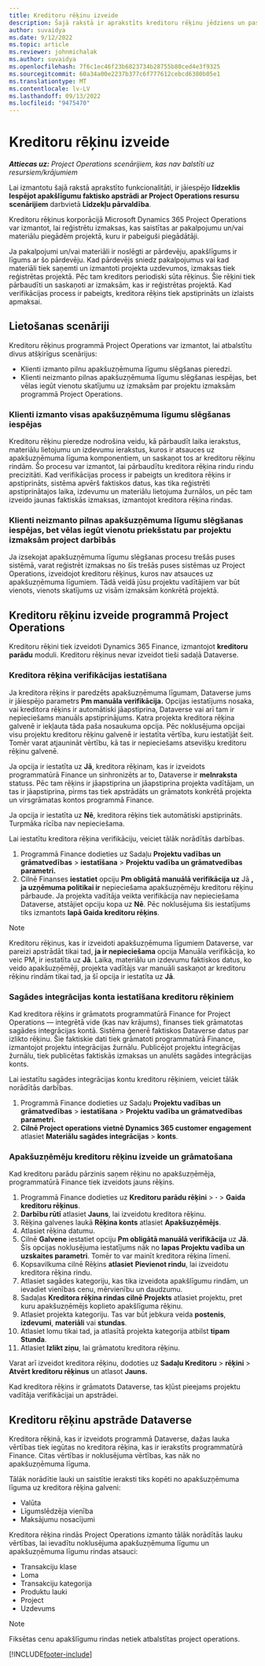 ```yaml
---
title: Kreditoru rēķinu izveide
description: Šajā rakstā ir aprakstīts kreditoru rēķinu jēdziens un paskaidrots, kā tos izveidot korporācijā Microsoft Dynamics 365 Project Operations.
author: suvaidya
ms.date: 9/12/2022
ms.topic: article
ms.reviewer: johnmichalak
ms.author: suvaidya
ms.openlocfilehash: 7f6c1ec46f23b6823734b28755b80ced4e3f9325
ms.sourcegitcommit: 60a34a00e2237b377c6f777612cebcd6380b05e1
ms.translationtype: MT
ms.contentlocale: lv-LV
ms.lasthandoff: 09/13/2022
ms.locfileid: "9475470"
---
```

# <a name="create-vendor-invoices"></a>Kreditoru rēķinu izveide

_**Attiecas uz:** Project Operations scenārijiem, kas nav balstīti uz resursiem/krājumiem_

Lai izmantotu šajā rakstā aprakstīto funkcionalitāti, ir jāiespējo **līdzeklis Iespējot apakšlīgumu faktisko apstrādi ar Project Operations resursu scenārijiem** darbvietā **Līdzekļu pārvaldība**.

Kreditoru rēķinus korporācijā Microsoft Dynamics 365 Project Operations var izmantot, lai reģistrētu izmaksas, kas saistītas ar pakalpojumu un/vai materiālu piegādēm projektā, kuru ir pabeiguši piegādātāji.

Ja pakalpojumi un/vai materiāli ir noslēgti ar pārdevēju, apakšlīgums ir līgums ar šo pārdevēju. Kad pārdevējs sniedz pakalpojumus vai kad materiāli tiek saņemti un izmantoti projekta uzdevumos, izmaksas tiek reģistrētas projektā. Pēc tam kreditors periodiski sūta rēķinus. Šie rēķini tiek pārbaudīti un saskaņoti ar izmaksām, kas ir reģistrētas projektā. Kad verifikācijas process ir pabeigts, kreditora rēķins tiek apstiprināts un izlaists apmaksai.

## <a name="scenarios-for-use"></a>Lietošanas scenāriji

Kreditoru rēķinus programmā Project Operations var izmantot, lai atbalstītu divus atšķirīgus scenārijus:

- Klienti izmanto pilnu apakšuzņēmuma līgumu slēgšanas pieredzi.
- Klienti neizmanto pilnas apakšuzņēmuma līgumu slēgšanas iespējas, bet vēlas iegūt vienotu skatījumu uz izmaksām par projektu izmaksām programmā Project Operations.

### <a name="customers-use-the-full-subcontracting-experiences"></a>Klienti izmanto visas apakšuzņēmuma līgumu slēgšanas iespējas

Kreditoru rēķinu pieredze nodrošina veidu, kā pārbaudīt laika ierakstus, materiālu lietojumu un izdevumu ierakstus, kuros ir atsauces uz apakšuzņēmuma līguma komponentiem, un saskaņot tos ar kreditoru rēķinu rindām. Šo procesu var izmantot, lai pārbaudītu kreditora rēķina rindu rindu precizitāti. Kad verifikācijas process ir pabeigts un kreditora rēķins ir apstiprināts, sistēma apvērš faktiskos datus, kas tika reģistrēti apstiprinātajos laika, izdevumu un materiālu lietojuma žurnālos, un pēc tam izveido jaunas faktiskās izmaksas, izmantojot kreditora rēķina rindas.

### <a name="customers-dont-use-the-full-subcontracting-experiences-but-want-to-have-a-unified-view-of-costs-on-projects-in-project-operations"></a>Klienti neizmanto pilnas apakšuzņēmuma līgumu slēgšanas iespējas, bet vēlas iegūt vienotu priekšstatu par projektu izmaksām project darbībās

Ja izsekojat apakšuzņēmuma līgumu slēgšanas procesu trešās puses sistēmā, varat reģistrēt izmaksas no šīs trešās puses sistēmas uz Project Operations, izveidojot kreditoru rēķinus, kuros nav atsauces uz apakšuzņēmuma līgumiem. Tādā veidā jūsu projektu vadītājiem var būt vienots, vienots skatījums uz visām izmaksām konkrētā projektā.

## <a name="create-vendor-invoices-in-project-operations"></a>Kreditoru rēķinu izveide programmā Project Operations

Kreditoru rēķini tiek izveidoti Dynamics 365 Finance, izmantojot **kreditoru parādu** moduli. Kreditoru rēķinus nevar izveidot tieši sadaļā Dataverse.

### <a name="set-up-vendor-invoice-verification"></a>Kreditora rēķina verifikācijas iestatīšana

Ja kreditora rēķins ir paredzēts apakšuzņēmuma līgumam, Dataverse jums ir jāiespējo parametrs **Pm manuāla verifikācija.** Opcijas iestatījums nosaka, vai kreditora rēķins ir automātiski jāapstiprina, Dataverse vai arī tam ir nepieciešams manuāls apstiprinājums. Katra projekta kreditora rēķina galvenē ir iekļauta tāda paša nosaukuma opcija. Pēc noklusējuma opcijai visu projektu kreditoru rēķinu galvenē ir iestatīta vērtība, kuru iestatījāt šeit. Tomēr varat atjaunināt vērtību, kā tas ir nepieciešams atsevišķu kreditoru rēķinu galvenē.

Ja opcija ir iestatīta uz **Jā**, kreditora rēķinam, kas ir izveidots programmatūrā Finance un sinhronizēts ar to, Dataverse ir **melnraksta** statuss. Pēc tam rēķins ir jāapstiprina un jāapstiprina projekta vadītājam, un tas ir jāapstiprina, pirms tas tiek apstrādāts un grāmatots konkrētā projekta un virsgrāmatas kontos programmā Finance.

Ja opcija ir iestatīta uz **Nē**, kreditora rēķins tiek automātiski apstiprināts. Turpmāka rīcība nav nepieciešama.

Lai iestatītu kreditora rēķina verifikāciju, veiciet tālāk norādītās darbības.

1. Programmā Finance dodieties uz Sadaļu **Projektu vadības un grāmatvedības** \> **iestatīšana** \> **Projektu vadība un grāmatvedības parametri.**
1. Cilnē Finanses **iestatiet** opciju **Pm obligātā manuālā verifikācija uz** Jā **, ja uzņēmuma politikai ir** nepieciešama apakšuzņēmēju kreditoru rēķinu pārbaude. Ja projekta vadītāja veikta verifikācija nav nepieciešama Dataverse, atstājiet opciju kopa uz **Nē**. Pēc noklusējuma šis iestatījums tiks izmantots **lapā Gaida kreditoru rēķins**.

> [!NOTE]
> Kreditoru rēķinus, kas ir izveidoti apakšuzņēmuma līgumiem Dataverse, var pareizi apstrādāt tikai tad, **ja ir nepieciešama** opcija Manuāla verifikācija, ko veic PM, ir iestatīta uz **Jā**. Laika, materiālu un izdevumu faktiskos datus, ko veido apakšuzņēmēji, projekta vadītājs var manuāli saskaņot ar kreditoru rēķinu rindām tikai tad, ja šī opcija ir iestatīta uz **Jā**.

### <a name="set-up-a-procurement-integration-account-for-vendor-invoices"></a>Sagādes integrācijas konta iestatīšana kreditoru rēķiniem

Kad kreditora rēķins ir grāmatots programmatūrā Finance for Project Operations — integrētā vide (kas nav krājums), finanses tiek grāmatotas sagādes integrācijas kontā. Sistēma ģenerē faktiskos Dataverse datus par izlikto rēķinu. Šie faktiskie dati tiek grāmatoti programmatūrā Finance, izmantojot projektu integrācijas žurnālu. Publicējot projektu integrācijas žurnālu, tiek publicētas faktiskās izmaksas un anulēts sagādes integrācijas konts.

Lai iestatītu sagādes integrācijas kontu kreditoru rēķiniem, veiciet tālāk norādītās darbības.

1. Programmā Finance dodieties uz Sadaļu **Projektu vadības un grāmatvedības** \> **iestatīšana** \> **Projektu vadība un grāmatvedības parametri.**
1. **Cilnē Project operations vietnē Dynamics 365 customer engagement** atlasiet **Materiālu sagādes integrācijas** \> **konts**.

### <a name="create-and-post-subcontract-vendor-invoices"></a>Apakšuzņēmēju kreditoru rēķinu izveide un grāmatošana

Kad kreditoru parādu pārzinis saņem rēķinu no apakšuzņēmēja, programmatūrā Finance tiek izveidots jauns rēķins.

1. Programmā Finance dodieties uz **Kreditoru parādu rēķini** \> **·** \> **Gaida kreditoru rēķinus**.
1. **Darbību rūtī** atlasiet **Jauns**, lai izveidotu kreditora rēķinu.
1. Rēķina galvenes laukā **Rēķina konts** atlasiet **Apakšuzņēmējs**.
1. Atlasiet rēķina datumu.
1. Cilnē **Galvene** iestatiet opciju **Pm obligātā manuālā verifikācija** uz **Jā**. Šīs opcijas noklusējuma iestatījums nāk no **lapas Projektu vadība un uzskaites parametri**. Tomēr to var mainīt kreditora rēķina līmenī.
1. Kopsavilkuma cilnē Rēķins **atlasiet** **Pievienot rindu**, lai izveidotu kreditora rēķina rindu.
1. Atlasiet sagādes kategoriju, kas tika izveidota apakšlīgumu rindām, un ievadiet vienības cenu, mērvienību un daudzumu.
1. Sadaļas **Kreditora rēķina rindas cilnē Projekts** atlasiet projektu, pret kuru apakšuzņēmējs koplieto apakšlīguma rēķinu.
1. Atlasiet projekta kategoriju. Tas var būt jebkura veida **postenis**, **izdevumi**, **materiāli** vai **stundas**.
1. Atlasiet lomu tikai tad, ja atlasītā projekta kategorija atbilst **tipam Stunda**.
1. Atlasiet **Izlikt ziņu**, lai grāmatotu kreditora rēķinu.

Varat arī izveidot kreditora rēķinu, dodoties uz **Sadaļu Kreditoru** \> **rēķini** \> **Atvērt kreditoru rēķinus** un atlasot **Jauns.**

Kad kreditora rēķins ir grāmatots Dataverse, tas kļūst pieejams projektu vadītāja verifikācijai un apstrādei.

## <a name="vendor-invoice-processing-in-dataverse"></a>Kreditoru rēķinu apstrāde Dataverse

Kreditora rēķinā, kas ir izveidots programmā Dataverse, dažas lauka vērtības tiek iegūtas no kreditora rēķina, kas ir ierakstīts programmatūrā Finance. Citas vērtības ir noklusējuma vērtības, kas nāk no apakšuzņēmuma līguma.

Tālāk norādītie lauki un saistītie ieraksti tiks kopēti no apakšuzņēmuma līguma uz kreditora rēķina galveni:

- Valūta
- Līgumslēdzēja vienība
- Maksājumu nosacījumi

Kreditora rēķina rindās Project Operations izmanto tālāk norādītās lauku vērtības, lai ievadītu noklusējuma apakšuzņēmuma līgumu un apakšuzņēmuma līgumu rindas atsauci:

- Transakciju klase
- Loma
- Transakciju kategorija
- Produktu lauki
- Project
- Uzdevums

> [!NOTE]
> Fiksētas cenu apakšlīgumu rindas netiek atbalstītas project operations.

[!INCLUDE[footer-include](../includes/footer-banner.md)]
